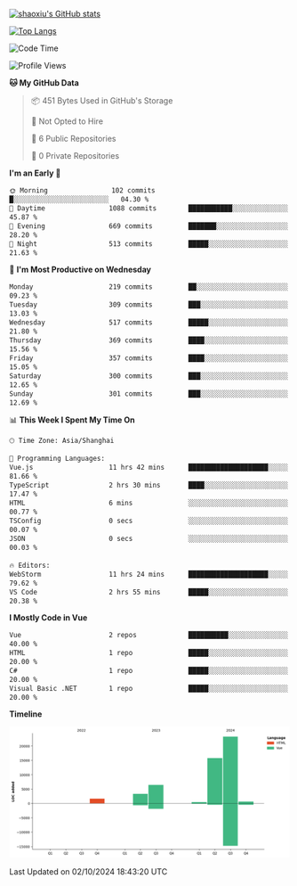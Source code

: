 [![shaoxiu's GitHub stats](https://github-readme-stats.vercel.app/api?username=shaoxiu&count_private=true&show_icons=true)](https://github.com/anuraghazra/github-readme-stats)

[![Top Langs](https://github-readme-stats.vercel.app/api/top-langs/?username=shaoxiu&layout=compact)](https://github.com/anuraghazra/github-readme-stats)


<!--START_SECTION:waka-->
![Code Time](http://img.shields.io/badge/Code%20Time-73%20hrs%2048%20mins-blue)

![Profile Views](http://img.shields.io/badge/Profile%20Views-0-blue)

**🐱 My GitHub Data** 

> 📦 451 Bytes Used in GitHub's Storage 
 > 
> 🚫 Not Opted to Hire
 > 
> 📜 6 Public Repositories 
 > 
> 🔑 0 Private Repositories 
 > 
**I'm an Early 🐤** 

```text
🌞 Morning                102 commits         █░░░░░░░░░░░░░░░░░░░░░░░░   04.30 % 
🌆 Daytime                1088 commits        ███████████░░░░░░░░░░░░░░   45.87 % 
🌃 Evening                669 commits         ███████░░░░░░░░░░░░░░░░░░   28.20 % 
🌙 Night                  513 commits         █████░░░░░░░░░░░░░░░░░░░░   21.63 % 
```
📅 **I'm Most Productive on Wednesday** 

```text
Monday                   219 commits         ██░░░░░░░░░░░░░░░░░░░░░░░   09.23 % 
Tuesday                  309 commits         ███░░░░░░░░░░░░░░░░░░░░░░   13.03 % 
Wednesday                517 commits         █████░░░░░░░░░░░░░░░░░░░░   21.80 % 
Thursday                 369 commits         ████░░░░░░░░░░░░░░░░░░░░░   15.56 % 
Friday                   357 commits         ████░░░░░░░░░░░░░░░░░░░░░   15.05 % 
Saturday                 300 commits         ███░░░░░░░░░░░░░░░░░░░░░░   12.65 % 
Sunday                   301 commits         ███░░░░░░░░░░░░░░░░░░░░░░   12.69 % 
```


📊 **This Week I Spent My Time On** 

```text
🕑︎ Time Zone: Asia/Shanghai

💬 Programming Languages: 
Vue.js                   11 hrs 42 mins      ████████████████████░░░░░   81.66 % 
TypeScript               2 hrs 30 mins       ████░░░░░░░░░░░░░░░░░░░░░   17.47 % 
HTML                     6 mins              ░░░░░░░░░░░░░░░░░░░░░░░░░   00.77 % 
TSConfig                 0 secs              ░░░░░░░░░░░░░░░░░░░░░░░░░   00.07 % 
JSON                     0 secs              ░░░░░░░░░░░░░░░░░░░░░░░░░   00.03 % 

🔥 Editors: 
WebStorm                 11 hrs 24 mins      ████████████████████░░░░░   79.62 % 
VS Code                  2 hrs 55 mins       █████░░░░░░░░░░░░░░░░░░░░   20.38 % 
```

**I Mostly Code in Vue** 

```text
Vue                      2 repos             ██████████░░░░░░░░░░░░░░░   40.00 % 
HTML                     1 repo              █████░░░░░░░░░░░░░░░░░░░░   20.00 % 
C#                       1 repo              █████░░░░░░░░░░░░░░░░░░░░   20.00 % 
Visual Basic .NET        1 repo              █████░░░░░░░░░░░░░░░░░░░░   20.00 % 
```



**Timeline**

![Lines of Code chart](https://raw.githubusercontent.com/shaoxiu/shaoxiu/main/assets/bar_graph.png)


 Last Updated on 02/10/2024 18:43:20 UTC
<!--END_SECTION:waka-->
